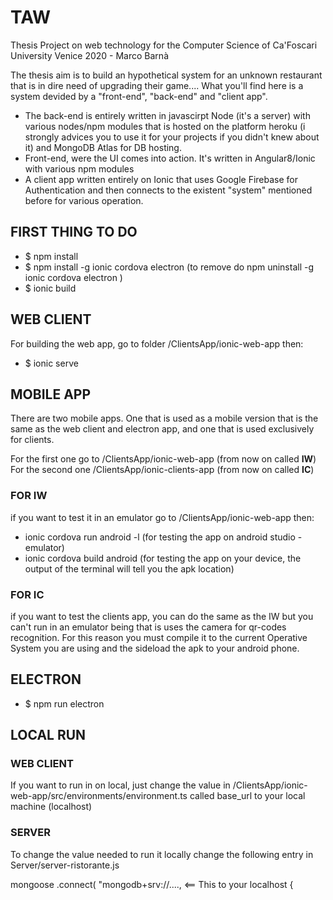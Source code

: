 # TAW
Thesis Project on web technology for the Computer Science of Ca'Foscari University Venice 2020 - Marco Barnà

The thesis aim is  to build an hypothetical system for an unknown restaurant that is in dire need of upgrading their game....
What you'll find here is a system devided by a "front-end", "back-end" and "client app".
- The back-end is entirely written in javascirpt Node (it's a server) with various nodes/npm modules that is hosted on the platform heroku (i strongly advices you to use it for your projects if you didn't knew about it) and MongoDB Atlas for DB hosting.
- Front-end, were the UI comes into action. It's written in Angular8/Ionic with various npm modules
- A client app written entirely on Ionic that uses Google Firebase for Authentication and then connects to the existent "system" mentioned before for various operation.

## FIRST THING TO DO

 - $ npm install
 - $ npm install -g ionic cordova electron (to remove do npm uninstall -g ionic cordova electron )
 - $ ionic build


## WEB CLIENT

For building the web app, go to folder /ClientsApp/ionic-web-app
then:
 
 - $ ionic serve
 

## MOBILE APP

There are two mobile apps. One that is used as a mobile version that is the same as the web client and electron app, and one that is used exclusively for clients.

For the first one go to /ClientsApp/ionic-web-app (from now on called **IW**)
For the second one /ClientsApp/ionic-clients-app (from now on called **IC**)

### FOR IW
if you want to test it in an emulator go to /ClientsApp/ionic-web-app then:

 - ionic cordova run android -l (for testing the app on android studio - emulator)
 - ionic cordova build android (for testing the app on your device, the output of the terminal will tell you the apk location)

### FOR IC
if you want to test the clients app, you can do the same as the IW but you can't run in an emulator being that is uses
the camera for qr-codes recognition. For this reason you must compile it to the current Operative System you are using and the sideload the apk to your android phone.

## ELECTRON
- $ npm run electron

## LOCAL RUN

### WEB CLIENT
 If you want to run in on local, just change the value in /ClientsApp/ionic-web-app/src/environments/environment.ts
 called base_url to your local machine (localhost)

### SERVER
To change the value needed to run it locally change the following entry in Server/server-ristorante.js

mongoose
  .connect(
    "mongodb+srv://...., <== This to your localhost
    {
